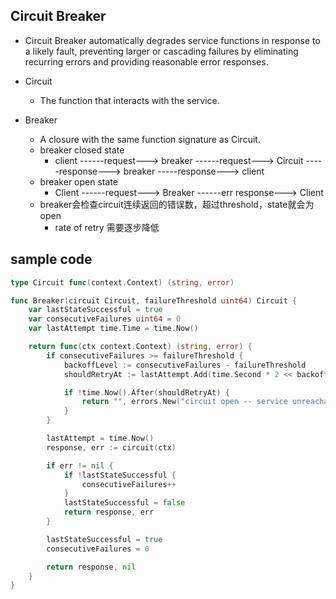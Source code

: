 

## Circuit Breaker
+ Circuit Breaker automatically degrades service functions in response to a likely fault, preventing larger or cascading failures by eliminating recurring errors and providing reasonable error responses.

+ Circuit
    + The function that interacts with the service.

+ Breaker
    + A closure with the same function signature as Circuit.
    + breaker closed state
        + client ------request---> breaker ------request---> Circuit -----response---> breaker -----response---> client
    + breaker open state
        + Client ------request---> Breaker ------err response---> Client
    + breaker会检查circuit连续返回的错误数，超过threshold，state就会为open
        + rate of retry 需要逐步降低


## sample code

```go
type Circuit func(context.Context) (string, error)

func Breaker(circuit Circuit, failureThreshold uint64) Circuit {
    var lastStateSuccessful = true
    var consecutiveFailures uint64 = 0
    var lastAttempt time.Time = time.Now()

    return func(ctx context.Context) (string, error) {
        if consecutiveFailures >= failureThreshold {
            backoffLevel := consecutiveFailures - failureThreshold
            shouldRetryAt := lastAttempt.Add(time.Second * 2 << backoffLevel)

            if !time.Now().After(shouldRetryAt) {
                return "", errors.New("circuit open -- service unreachable")
            }
        }

        lastAttempt = time.Now()
        response, err := circuit(ctx)

        if err != nil {
            if !lastStateSuccessful {
                consecutiveFailures++
            }
            lastStateSuccessful = false
            return response, err
        }

        lastStateSuccessful = true
        consecutiveFailures = 0

        return response, nil
    }
}
```
